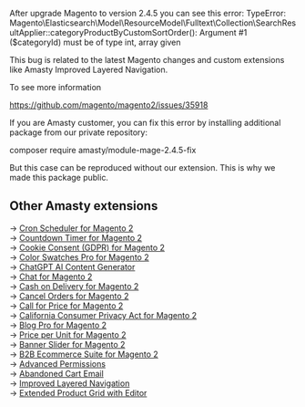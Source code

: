 After upgrade Magento to version 2.4.5 you can see this error:
TypeError: Magento\Elasticsearch\Model\ResourceModel\Fulltext\Collection\SearchResultApplier::categoryProductByCustomSortOrder(): Argument #1 ($categoryId) must be of type int, array given


This bug is related to the latest Magento changes and custom extensions like Amasty Improved Layered Navigation.

To see more information

https://github.com/magento/magento2/issues/35918


If you are Amasty customer, you can fix this error by installing additional package from our private repository:

composer require amasty/module-mage-2.4.5-fix


But this case can be reproduced without our extension. This is why we made this package public.

<h2>Other Amasty extensions</h2>
-> <a href="https://amasty.com/cron-scheduler-for-magento-2.html" target="_blank">Cron Scheduler for Magento 2</a><br>
-> <a href="https://amasty.com/countdown-timer-for-magento-2.html" target="_blank">Countdown Timer for Magento 2</a><br>
-> <a href="https://amasty.com/cookie-consent-for-magento-2.html" target="_blank">Cookie Consent (GDPR) for Magento 2</a><br>
-> <a href="https://amasty.com/color-swatches-pro-for-magento-2.html" target="_blank">Color Swatches Pro for Magento 2</a><br>
-> <a href="https://amasty.com/chatgpt-ai-content-for-magento-2.html" target="_blank">ChatGPT AI Content Generator</a><br>
-> <a href="https://amasty.com/chat-for-magento-2.html" target="_blank">Chat for Magento 2</a><br>
-> <a href="https://amasty.com/cash-on-delivery-for-magento-2.html" target="_blank">Cash on Delivery for Magento 2</a><br>
-> <a href="https://amasty.com/cancel-orders-for-magento-2.html" target="_blank">Cancel Orders for Magento 2</a><br>
-> <a href="https://amasty.com/call-for-price-for-magento-2.html" target="_blank">Call for Price for Magento 2</a><br>
-> <a href="https://amasty.com/california-consumer-privacy-act-for-magento-2.html" target="_blank">California Consumer Privacy Act for Magento 2</a><br>
-> <a href="https://amasty.com/blog-pro-for-magento-2.html" target="_blank">Blog Pro for Magento 2</a><br>
-> <a href="https://amasty.com/base-price-for-magento-2.html" target="_blank">Price per Unit for Magento 2</a><br>
-> <a href="https://amasty.com/banner-slider-for-magento-2.html" target="_blank">Banner Slider for Magento 2</a><br>
-> <a href="https://amasty.com/b2b-ecommerce-suite-for-magento-2.html" target="_blank">B2B Ecommerce Suite for Magento 2</a><br>
-> <a href="https://amasty.com/magento-advanced-permissions.html" target="_blank">Advanced Permissions</a><br>
-> <a href="https://amasty.com/magento-abandoned-cart-email.html" target="_blank">Abandoned Cart Email</a><br>
-> <a href="https://amasty.com/improved-layered-navigation.html" target="_blank">Improved Layered Navigation</a><br>
-> <a href="https://amasty.com/extended-product-grid-with-editor.html" target="_blank">Extended Product Grid with Editor</a><br>
